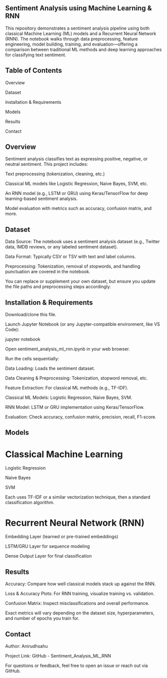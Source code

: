 ## Sentiment Analysis using Machine Learning & RNN
This repository demonstrates a sentiment analysis pipeline using both classical Machine Learning (ML) models and a Recurrent Neural Network (RNN). The notebook walks through data preprocessing, feature engineering, model building, training, and evaluation—offering a comparison between traditional ML methods and deep learning approaches for classifying text sentiment.

## Table of Contents
Overview

Dataset

Installation & Requirements

Models

Results

Contact

## Overview
Sentiment analysis classifies text as expressing positive, negative, or neutral sentiment. This project includes:

Text preprocessing (tokenization, cleaning, etc.)

Classical ML models like Logistic Regression, Naive Bayes, SVM, etc.

An RNN model (e.g., LSTM or GRU) using Keras/TensorFlow for deep learning-based sentiment analysis.

Model evaluation with metrics such as accuracy, confusion matrix, and more.

## Dataset
Data Source: The notebook uses a sentiment analysis dataset (e.g., Twitter data, IMDB reviews, or any labeled sentiment dataset).

Data Format: Typically CSV or TSV with text and label columns.

Preprocessing: Tokenization, removal of stopwords, and handling punctuation are covered in the notebook.

You can replace or supplement your own dataset, but ensure you update the file paths and preprocessing steps accordingly.

## Installation & Requirements
Download/clone this file.

Launch Jupyter Notebook (or any Jupyter-compatible environment, like VS Code):

jupyter notebook

Open sentiment_analysis_ml_rnn.ipynb in your web browser.

Run the cells sequentially:

Data Loading: Loads the sentiment dataset.

Data Cleaning & Preprocessing: Tokenization, stopword removal, etc.

Feature Extraction: For classical ML methods (e.g., TF-IDF).

Classical ML Models: Logistic Regression, Naive Bayes, SVM.

RNN Model: LSTM or GRU implementation using Keras/TensorFlow.

Evaluation: Check accuracy, confusion matrix, precision, recall, F1-score.

## Models
# Classical Machine Learning
Logistic Regression

Naive Bayes

SVM

Each uses TF-IDF or a similar vectorization technique, then a standard classification algorithm.

# Recurrent Neural Network (RNN)
Embedding Layer (learned or pre-trained embeddings)

LSTM/GRU Layer for sequence modeling

Dense Output Layer for final classification

## Results
Accuracy: Compare how well classical models stack up against the RNN.

Loss & Accuracy Plots: For RNN training, visualize training vs. validation.

Confusion Matrix: Inspect misclassifications and overall performance.

Exact metrics will vary depending on the dataset size, hyperparameters, and number of epochs you train for.

## Contact
Author: Anirudhsahu

Project Link: GitHub - Sentiment_Analysis_ML_RNN

For questions or feedback, feel free to open an issue or reach out via GitHub.
